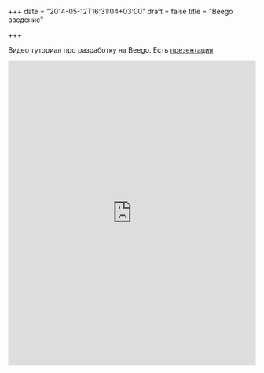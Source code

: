 +++
date = "2014-05-12T16:31:04+03:00"
draft = false
title = "Beego введение"

+++

<p>Видео туториал про разработку на Beego. Есть <a href="http://go-talks.appspot.com/github.com/beego/tutorial/en/1/why_beego.slide#1">презентация</a>.</p>
 <iframe width="100%" height="620" src="https://www.youtube.com/embed/zvXDgfoUKFY" frameborder="0" allowfullscreen></iframe>
